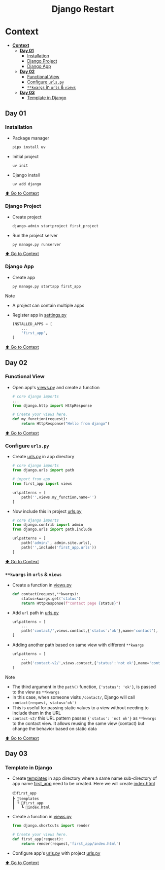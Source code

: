 <div align="center">
<h1>Django Restart</h1>
</div>

# **Context**
- [**Context**](#context)
  - [**Day 01**](#day-01)
    - [Installation](#installation)
    - [Django Project](#django-project)
    - [Django App](#django-app)
  - [**Day 02**](#day-02)
    - [Functional View](#functional-view)
    - [Configure `urls.py`](#configure-urlspy)
    - [`**kwargs` in `urls` \& `views`](#kwargs-in-urls--views)
  - [**Day 03**](#day-03)
    - [Template in Django](#template-in-django)

## **Day 01**

### Installation

- Package manager

  ```sh
  pipx install uv
  ```

- Initial project

  ```sh
  uv init
  ```

- Django install

  ```sh
  uv add django
  ```

[⬆️ Go to Context](#context)

### Django Project

- Create project

  ```sh
  django-admin startproject first_project
  ```

- Run the project server

  ```sh
  py manage.py runserver
  ```

[⬆️ Go to Context](#context)

### Django App

- Create app

  ```sh
  py manage.py startapp first_app
  ```

> [!NOTE]
>
> - A project can contain multiple apps

- Register app in [settings.py](./Day%2001/first_project/settings.py)

  ```py
  INSTALLED_APPS = [
      ...
      'first_app',
  ]
  ```

[⬆️ Go to Context](#context)

## **Day 02**

### Functional View

- Open app's [views.py](./Day%2002/first_app/views.py) and create a function

  ```py
  # core django imports
  ...
  from django.http import HttpResponse

  # Create your views here.
  def my_function(request):
      return HttpResponse("Hello from django")
  ```

[⬆️ Go to Context](#context)

### Configure `urls.py`

- Create [urls.py](./Day%2002/first_app/urls.py) in app directory

  ```py
  # core django imports
  from django.urls import path

  # import from app
  from first_app import views

  urlpatterns = [
      path('',views.my_function,name='')
  ]
  ```

- Now include this in project [urls.py](./Day%2002/first_project/urls.py)

  ```py
  # core django imports
  from django.contrib import admin
  from django.urls import path,include

  urlpatterns = [
      path('admin/', admin.site.urls),
      path('',include('first_app.urls'))
  ]
  ```

[⬆️ Go to Context](#context)

### `**kwargs` in `urls` & `views`

- Create a function in [views.py](./Day%2002/first_app/views.py)

  ```py
  def contact(request,**kwargs):
      status=kwargs.get('status')
      return HttpResponse(f"contact page {status}")
  ```

- Add `url` path in [urls.py](./Day%2002/first_app/urls.py)

  ```py
  urlpatterns = [
      ...
      path('contact/',views.contact,{'status':'ok'},name='contact'),
  ]
  ```

- Adding another path based on same view with different `**kwargs`

  ```py
  urlpatterns = [
      ...
      path('contact-v2/',views.contact,{'status':'not ok'},name='contact'),
  ]
  ```

> [!NOTE]
>
> - The third argument in the `path()` function, `{'status': 'ok'}`, is passed to the view as `**kwargs`
> - In this case, when someone visits `/contact/`, Django will call `contact(request, status='ok')`
> - This is useful for passing static values to a view without needing to include them in the URL
> - `contact-v2/` this URL pattern passes `{'status': 'not ok'}` as `**kwargs` to the contact view. It allows reusing the same view (contact) but change the behavior based on static data

[⬆️ Go to Context](#context)

## **Day 03**

### Template in Django

- Create [templates](./Day%2003/first_app/templates/) in app directory where a same name sub-directory of app name [first_app](./Day%2003/first_app/templates/first_app/) need to be created. Here we will create [index.html](./Day%2003/first_app/templates/first_app/index.html)

  ```tree
  📦first_app
  ┣ 📂templates
  ┃ ┗ 📂first_app
  ┃   ┗ 📜index.html
  ```

- Create a function in [views.py](./Day%2003/first_app/views.py)

  ```py
  from django.shortcuts import render

  # Create your views here.
  def first_app(request):
      return render(request,'first_app/index.html')
  ```

- Configure app's [urls.py](./Day%2003/first_app/urls.py) with project [urls.py](./Day%2003/first_project/urls.py)

[⬆️ Go to Context](#context)
